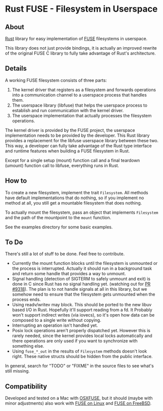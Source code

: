 # Rust FUSE - Filesystem in Userspace

## About
[Rust](http://rust-lang.org/) library for easy implementation of [FUSE](http://osxfuse.github.io) filesystems in userspace.

This library does not just provide bindings, it is actually an improved rewrite of the original FUSE C library to fully take advantage of Rust's architecture.

## Details

A working FUSE filesystem consists of three parts:

1. The kernel driver that registers as a filesystem and forwards operations into a communication channel to a userspace process that handles them.
1. The userspace library (libfuse) that helps the userspace process to establish and run communication with the kernel driver.
1. The userspace implementation that actually processes the filesystem operations.

The kernel driver is provided by the FUSE project, the userspace implementation needs to be provided by the developer. This Rust library provides a replacement for the libfuse userspace library between these two. This way, a developer can fully take advantage of the Rust type interface and runtime features when building a FUSE filesystem in Rust.

Except for a single setup (mount) function call and a final teardown (umount) function call to libfuse, everything runs in Rust.

## How to

To create a new filesystem, implement the trait `Filesystem`. All methods have default implementations that do nothing, so if you implement no method at all, you still get a mountable filesystem that does nothing.

To actually mount the filesystem, pass an object that implements `Filesystem` and the path of the mountpoint to the `mount` function.

See the examples directory for some basic examples.

## To Do

There's still a lot of stuff to be done. Feel free to contribute.

- Currently the mount function blocks until the filesystem is unmounted or the process is interrupted. Actually it should run in a background task and return some handle that provides a way to unmount.
- Signal handling (detection of SIGTERM to safely unmount and exit) is done in C since Rust has no signal handling yet. (watching out for [PR #9318](https://github.com/mozilla/rust/pull/9318)). The plan is to not handle signals at all in this library, but we somehow need to ensure that the filesystem gets unmounted when the process ends.
- Using readv/writev may block. This should be ported to the new libuv based I/O in Rust. Hopefully it'll support reading from a fd. It Probably won't support indirect writes (via iovecs), so it's open how data can be composed to a single write without copying.
- Interrupting an operation isn't handled yet.
- Posix lock operations aren't properly dispatched yet. However this is rarely needed, since the kernel provides local locks automatically and there operations are only used if you want to synchronize with something else.
- Using `fuse_*_out` in the results of `Filesystem` methods doesn't look right. These native structs should be hidden from the public interface.

In general, search for "TODO" or "FIXME" in the source files to see what's still missing.

## Compatibility

Developed and tested on a Mac with [OSXFUSE](http://osxfuse.github.io), but it should (maybe with minor adjustments) also work with [FUSE on Linux](http://fuse.sourceforge.net) and [FUSE on FreeBSD](https://wiki.freebsd.org/FuseFilesystem).
